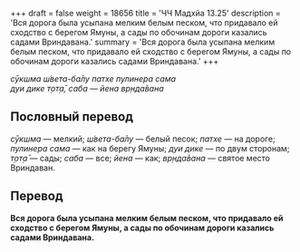 +++
draft = false
weight = 18656
title = 'ЧЧ Мадхйа 13.25'
description = 'Вся дорога была усыпана мелким белым песком, что придавало ей сходство с берегом Ямуны, а сады по обочинам дороги казались садами Вриндавана.'
summary = 'Вся дорога была усыпана мелким белым песком, что придавало ей сходство с берегом Ямуны, а сады по обочинам дороги казались садами Вриндавана.'
+++

_сӯкшма ш́вета-ба̄лу патхе пулинера сама  
дуи дике т̣от̣а̄, саба — йена вр̣нда̄вана_

## Пословный перевод

_сӯкшма_ — мелкий; _ш́вета_\-_ба̄лу_ — белый песок; _патхе_ — на дороге; _пулинера_ _сама_ — как на берегу Ямуны; _дуи_ _дике_ — по двум сторонам; _т̣от̣а̄_ — сады; _саба_ — все; _йена_ — как; _вр̣нда̄вана_ — святое место Вриндаван.

## Перевод

**Вся дорога была усыпана мелким белым песком, что придавало ей сходство с берегом Ямуны, а сады по обочинам дороги казались садами Вриндавана.**
